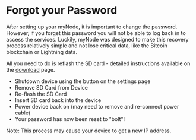 # Forgot your Password
After setting up your myNode, it is important to change the password. However, if you forget this password you will not be able to log back in to access the services. Luckily, myNode was designed to make this recovery process relatively simple and not lose critical data, like the Bitcoin blockchain or Lightning data.

All you need to do is reflash the SD card - detailed instructions available on the <a href="https://mynodebtc.com/download">download</a> page.

- Shutdown device using the button on the settings page
- Remove SD Card from Device
- Re-flash the SD Card
- Insert SD card back into the device
- Power device back on (may need to remove and re-connect power cable)
- Your password has now been reset to "bolt"!


Note: This process may cause your device to get a new IP address.